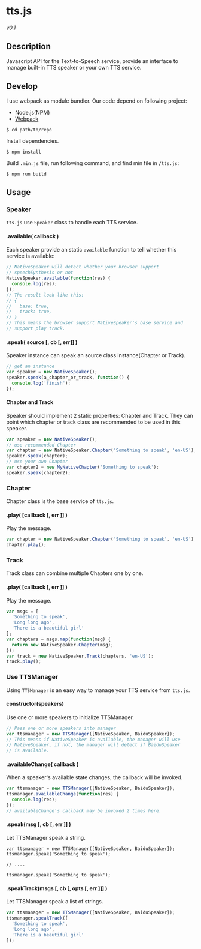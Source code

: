 # tts.js
*v0.1*

## Description
Javascript API for the Text-to-Speech service, provide an interface to manage built-in TTS speaker or your own TTS service.

## Develop
I use webpack as module bundler. Our code depend on following project:

* Node.js(NPM)
* [Webpack](https://webpack.github.io/)

```shell
$ cd path/to/repo
```

Install dependencies.
```shell
$ npm install
```

Build `.min.js` file, run following command, and find min file in `/tts.js`:
```shell
$ npm run build
```

## Usage

### Speaker

`tts.js` use `Speaker` class to handle each TTS service.

#### .available( callback )

Each speaker provide an static `available` function to tell whether this service is available:

```javascript
// NativeSpeaker will detect whether your browser support
// speechSynthesis or not
NativeSpeaker.available(function(res) {
  console.log(res);
});
// The result look like this:
// {
//   base: true,
//   track: true,
// }
// This means the browser support NativeSpeaker's base service and
// support play track.
```

#### .speak( source [, cb [, err]] )

Speaker instance can speak an source class instance(Chapter or Track).

```javascript
// get an instance
var speaker = new NativeSpeaker();
speaker.speak(a_chapter_or_track, function() {
  console.log('finish');
});
```

#### Chapter and Track

Speaker should implement 2 static properties: Chapter and Track. They can point which chapter or track class are recommended to be used in this speaker.

```javascript
var speaker = new NativeSpeaker();
// use recommended Chapter
var chapter = new NativeSpeaker.Chapter('Something to speak', 'en-US');
speaker.speak(chapter);
// use your own Chapter
var chapter2 = new MyNativeChapter('Something to speak');
speaker.speak(chapter2);
```

### Chapter

Chapter class is the base service of `tts.js`.

#### .play( [callback [, err ]] )

Play the message.

```javascript
var chapter = new NativeSpeaker.Chapter('Something to speak', 'en-US');
chapter.play();
```

### Track

Track class can combine multiple Chapters one by one.

#### .play( [callback [, err ]] )

Play the message.

```javascript
var msgs = [
  'Something to speak',
  'Long long ago',
  'There is a beautiful girl'
];
var chapters = msgs.map(function(msg) {
  return new NativeSpeaker.Chapter(msg);
});
var track = new NativeSpeaker.Track(chapters, 'en-US');
track.play();
```

### Use TTSManager

Using `TTSManager` is an easy way to manage your TTS service from `tts.js`.

#### constructor(speakers)

Use one or more speakers to initialize TTSManager.

```javascript
// Pass one or more speakers into manager
var ttsmanager = new TTSManager([NativeSpeaker, BaiduSpeaker]);
// This means if NativeSpeaker is available, the manager will use
// NativeSpeaker, if not, the manager will detect if BaiduSpeaker
// is available.
```

#### .availableChange( callback )

When a speaker's available state changes, the callback will be invoked.

```javascript
var ttsmanager = new TTSManager([NativeSpeaker, BaiduSpeaker]);
ttsmanager.availableChange(function(res) {
  console.log(res);
});
// availableChange's callback may be invoked 2 times here.
```

#### .speak(msg [, cb [, err ]] )

Let TTSManager speak a string.

```javasciprt
var ttsmanager = new TTSManager([NativeSpeaker, BaiduSpeaker]);
ttsmanager.speak('Something to speak');

// ....

ttsmanager.speak('Something to speak');
```

#### .speakTrack(msgs [, cb [, opts [, err ]]] )

Let TTSManager speak a list of strings.

```javascript
var ttsmanager = new TTSManager([NativeSpeaker, BaiduSpeaker]);
ttsmanager.speakTrack([
  'Something to speak',
  'Long long ago',
  'There is a beautiful girl'
]);
```